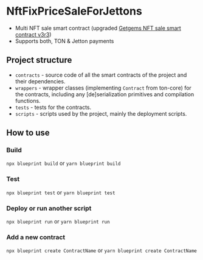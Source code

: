 # NftFixPriceSaleForJettons

- Multi NFT sale smart contract (upgraded [Getgems NFT sale smart contract v3r3](https://github.com/getgems-io/nft-contracts/blob/main/packages/contracts/sources/nft-fixprice-sale-v3r3.fc)) 
- Supports both, TON & Jetton payments

## Project structure

-   `contracts` - source code of all the smart contracts of the project and their dependencies.
-   `wrappers` - wrapper classes (implementing `Contract` from ton-core) for the contracts, including any [de]serialization primitives and compilation functions.
-   `tests` - tests for the contracts.
-   `scripts` - scripts used by the project, mainly the deployment scripts.

## How to use

### Build

`npx blueprint build` or `yarn blueprint build`

### Test

`npx blueprint test` or `yarn blueprint test`

### Deploy or run another script

`npx blueprint run` or `yarn blueprint run`

### Add a new contract

`npx blueprint create ContractName` or `yarn blueprint create ContractName`
